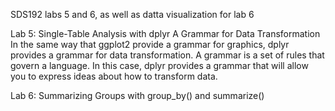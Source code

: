 SDS192 labs 5 and 6, as well as datta visualization for lab 6

Lab 5: Single-Table Analysis with dplyr
A Grammar for Data Transformation
In the same way that ggplot2 provide a grammar for graphics, dplyr provides a grammar for data transformation. A grammar is a set of rules that govern a language. In this case, dplyr provides a grammar that will allow you to express ideas about how to transform data.

Lab 6: Summarizing Groups with group_by() and summarize()

